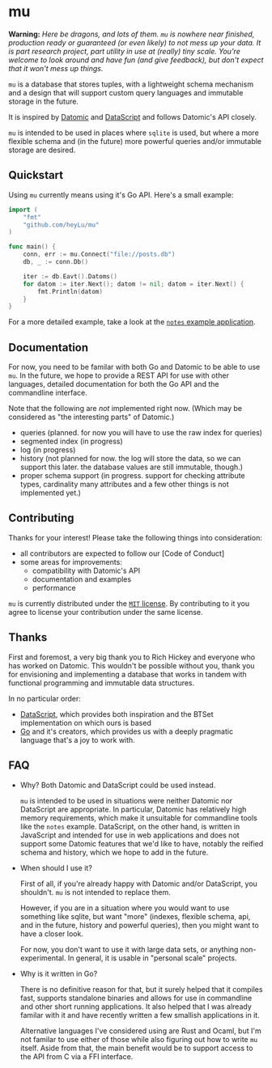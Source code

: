 # mu

**Warning:** *Here be dragons, and lots of them.  `mu` is nowhere near
finished, production ready or guaranteed (or even likely) to not mess
up your data.  It is part research project, part utility in use at
(really) tiny scale.  You're welcome to look around and have fun (and
give feedback), but don't expect that it won't mess up things.*

`mu` is a database that stores tuples, with a lightweight schema mechanism
and a design that will support custom query languages and immutable storage
in the future.

It is inspired by [Datomic](http://datomic.com) and [DataScript](https://github.com/tonsky/datascript)
and follows Datomic's API closely.

`mu` is intended to be used in places where `sqlite` is used, but where a
more flexible schema and (in the future) more powerful queries and/or immutable
storage are desired.

## Quickstart

Using `mu` currently means using it's Go API.  Here's a small example:

```go
import (
    "fmt"
    "github.com/heyLu/mu"
)

func main() {
    conn, err := mu.Connect("file://posts.db")
    db, _ := conn.Db()

    iter := db.Eavt().Datoms()
    for datom := iter.Next(); datom != nil; datom = iter.Next() {
        fmt.Println(datom)
    }
}
```

For a more detailed example, take a look at the [`notes` example application](./cmd/notes/notes.go).

## Documentation

For now, you need to be familar with both Go and Datomic to be able to use
`mu`.  In the future, we hope to provide a REST API for use with other
languages, detailed documentation for both the Go API and the commandline
interface.

Note that the following are *not* implemented right now.  (Which may be
considered as "the interesting parts" of Datomic.)

- queries (planned.  for now you will have to use the raw index for queries)
- segmented index (in progress)
- log (in progress)
- history (not planned for now.  the log will store the data, so we can
    support this later.  the database values are still immutable, though.)
- proper schema support (in progress.  support for checking attribute types,
    cardinality many attributes and a few other things is not implemented
    yet.)

## Contributing

Thanks for your interest!  Please take the following things into consideration:

- all contributors are expected to follow our [Code of Conduct]
- some areas for improvements:
    - compatibility with Datomic's API
    - documentation and examples
    - performance

`mu` is currently distributed under the [`MIT` license](./LICENSE).  By
contributing to it you agree to license your contribution under the same
license.

## Thanks

First and foremost, a very big thank you to Rich Hickey and everyone who
has worked on Datomic.  This wouldn't be possible without you, thank you
for envisioning and implementing a database that works in tandem with
functional programming and immutable data structures.

In no particular order:

- [DataScript](https://github.com/tonsky/datascript), which provides both
    inspiration and the BTSet implementation on which ours is based
- [Go](https://golang.org) and it's creators, which provides us with a
    deeply pragmatic language that's a joy to work with.

## FAQ

- Why?  Both Datomic and DataScript could be used instead.

    `mu` is intended to be used in situations were neither Datomic nor
    DataScript are appropriate.  In particular, Datomic has relatively
    high memory requirements, which make it unsuitable for commandline
    tools like the `notes` example.  DataScript, on the other hand, is
    written in JavaScript and intended for use in web applications and
    does not support some Datomic features that we'd like to have, notably
    the reified schema and history, which we hope to add in the future.
- When should I use it?

    First of all, if you're already happy with Datomic and/or DataScript,
    you shouldn't.  `mu` is not intended to replace them.

    However, if you are in a situation where you would want to use
    something like sqlite, but want "more" (indexes, flexible schema,
    api, and in the future, history and powerful queries), then you
    might want to have a closer look.

    For now, you don't want to use it with large data sets, or anything
    non-experimental.  In general, it is usable in "personal scale"
    projects.
- Why is it written in Go?

    There is no definitive reason for that, but it surely helped that it
    compiles fast, supports standalone binaries and allows for use in
    commandline and other short running applications.  It also helped
    that I was already familar with it and have recently written a few
    smallish applications in it.

    Alternative languages I've considered using are Rust and Ocaml,
    but I'm not familar to use either of those while also figuring out
    how to write `mu` itself.  Aside from that, the main benefit would
    be to support access to the API from C via a FFI interface.
